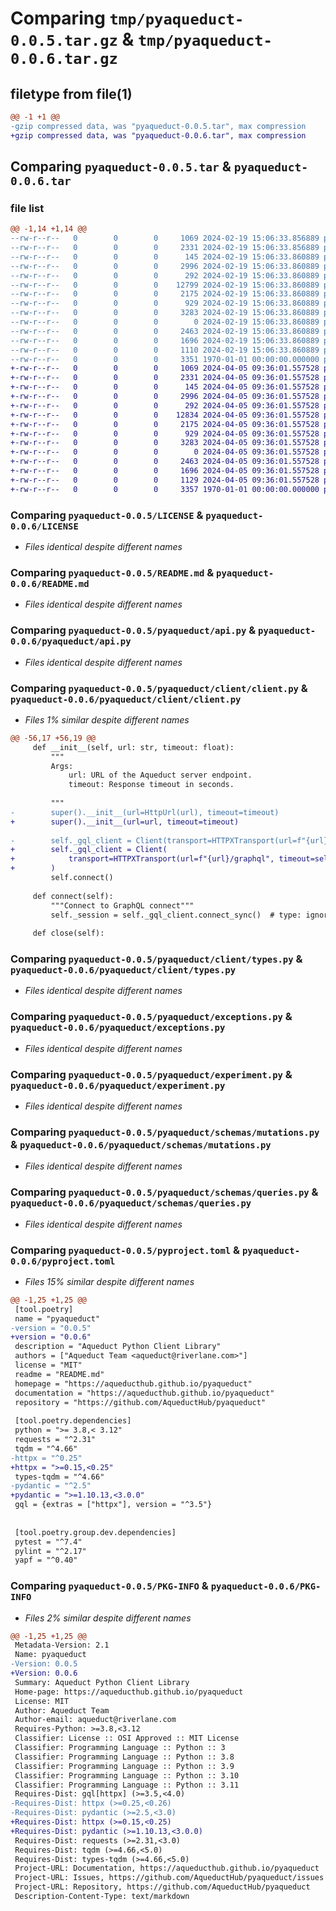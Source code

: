 # Comparing `tmp/pyaqueduct-0.0.5.tar.gz` & `tmp/pyaqueduct-0.0.6.tar.gz`

## filetype from file(1)

```diff
@@ -1 +1 @@
-gzip compressed data, was "pyaqueduct-0.0.5.tar", max compression
+gzip compressed data, was "pyaqueduct-0.0.6.tar", max compression
```

## Comparing `pyaqueduct-0.0.5.tar` & `pyaqueduct-0.0.6.tar`

### file list

```diff
@@ -1,14 +1,14 @@
--rw-r--r--   0        0        0     1069 2024-02-19 15:06:33.856889 pyaqueduct-0.0.5/LICENSE
--rw-r--r--   0        0        0     2331 2024-02-19 15:06:33.856889 pyaqueduct-0.0.5/README.md
--rw-r--r--   0        0        0      145 2024-02-19 15:06:33.860889 pyaqueduct-0.0.5/pyaqueduct/__init__.py
--rw-r--r--   0        0        0     2996 2024-02-19 15:06:33.860889 pyaqueduct-0.0.5/pyaqueduct/api.py
--rw-r--r--   0        0        0      292 2024-02-19 15:06:33.860889 pyaqueduct-0.0.5/pyaqueduct/client/__init__.py
--rw-r--r--   0        0        0    12799 2024-02-19 15:06:33.860889 pyaqueduct-0.0.5/pyaqueduct/client/client.py
--rw-r--r--   0        0        0     2175 2024-02-19 15:06:33.860889 pyaqueduct-0.0.5/pyaqueduct/client/types.py
--rw-r--r--   0        0        0      929 2024-02-19 15:06:33.860889 pyaqueduct-0.0.5/pyaqueduct/exceptions.py
--rw-r--r--   0        0        0     3283 2024-02-19 15:06:33.860889 pyaqueduct-0.0.5/pyaqueduct/experiment.py
--rw-r--r--   0        0        0        0 2024-02-19 15:06:33.860889 pyaqueduct-0.0.5/pyaqueduct/schemas/__init__.py
--rw-r--r--   0        0        0     2463 2024-02-19 15:06:33.860889 pyaqueduct-0.0.5/pyaqueduct/schemas/mutations.py
--rw-r--r--   0        0        0     1696 2024-02-19 15:06:33.860889 pyaqueduct-0.0.5/pyaqueduct/schemas/queries.py
--rw-r--r--   0        0        0     1110 2024-02-19 15:06:33.860889 pyaqueduct-0.0.5/pyproject.toml
--rw-r--r--   0        0        0     3351 1970-01-01 00:00:00.000000 pyaqueduct-0.0.5/PKG-INFO
+-rw-r--r--   0        0        0     1069 2024-04-05 09:36:01.557528 pyaqueduct-0.0.6/LICENSE
+-rw-r--r--   0        0        0     2331 2024-04-05 09:36:01.557528 pyaqueduct-0.0.6/README.md
+-rw-r--r--   0        0        0      145 2024-04-05 09:36:01.557528 pyaqueduct-0.0.6/pyaqueduct/__init__.py
+-rw-r--r--   0        0        0     2996 2024-04-05 09:36:01.557528 pyaqueduct-0.0.6/pyaqueduct/api.py
+-rw-r--r--   0        0        0      292 2024-04-05 09:36:01.557528 pyaqueduct-0.0.6/pyaqueduct/client/__init__.py
+-rw-r--r--   0        0        0    12834 2024-04-05 09:36:01.557528 pyaqueduct-0.0.6/pyaqueduct/client/client.py
+-rw-r--r--   0        0        0     2175 2024-04-05 09:36:01.557528 pyaqueduct-0.0.6/pyaqueduct/client/types.py
+-rw-r--r--   0        0        0      929 2024-04-05 09:36:01.557528 pyaqueduct-0.0.6/pyaqueduct/exceptions.py
+-rw-r--r--   0        0        0     3283 2024-04-05 09:36:01.557528 pyaqueduct-0.0.6/pyaqueduct/experiment.py
+-rw-r--r--   0        0        0        0 2024-04-05 09:36:01.557528 pyaqueduct-0.0.6/pyaqueduct/schemas/__init__.py
+-rw-r--r--   0        0        0     2463 2024-04-05 09:36:01.557528 pyaqueduct-0.0.6/pyaqueduct/schemas/mutations.py
+-rw-r--r--   0        0        0     1696 2024-04-05 09:36:01.557528 pyaqueduct-0.0.6/pyaqueduct/schemas/queries.py
+-rw-r--r--   0        0        0     1129 2024-04-05 09:36:01.557528 pyaqueduct-0.0.6/pyproject.toml
+-rw-r--r--   0        0        0     3357 1970-01-01 00:00:00.000000 pyaqueduct-0.0.6/PKG-INFO
```

### Comparing `pyaqueduct-0.0.5/LICENSE` & `pyaqueduct-0.0.6/LICENSE`

 * *Files identical despite different names*

### Comparing `pyaqueduct-0.0.5/README.md` & `pyaqueduct-0.0.6/README.md`

 * *Files identical despite different names*

### Comparing `pyaqueduct-0.0.5/pyaqueduct/api.py` & `pyaqueduct-0.0.6/pyaqueduct/api.py`

 * *Files identical despite different names*

### Comparing `pyaqueduct-0.0.5/pyaqueduct/client/client.py` & `pyaqueduct-0.0.6/pyaqueduct/client/client.py`

 * *Files 1% similar despite different names*

```diff
@@ -56,17 +56,19 @@
     def __init__(self, url: str, timeout: float):
         """
         Args:
             url: URL of the Aqueduct server endpoint.
             timeout: Response timeout in seconds.
 
         """
-        super().__init__(url=HttpUrl(url), timeout=timeout)
+        super().__init__(url=url, timeout=timeout)
 
-        self._gql_client = Client(transport=HTTPXTransport(url=f"{url}/graphql"))
+        self._gql_client = Client(
+            transport=HTTPXTransport(url=f"{url}/graphql", timeout=self.timeout)
+        )
         self.connect()
 
     def connect(self):
         """Connect to GraphQL connect"""
         self._session = self._gql_client.connect_sync()  # type: ignore
 
     def close(self):
```

### Comparing `pyaqueduct-0.0.5/pyaqueduct/client/types.py` & `pyaqueduct-0.0.6/pyaqueduct/client/types.py`

 * *Files identical despite different names*

### Comparing `pyaqueduct-0.0.5/pyaqueduct/exceptions.py` & `pyaqueduct-0.0.6/pyaqueduct/exceptions.py`

 * *Files identical despite different names*

### Comparing `pyaqueduct-0.0.5/pyaqueduct/experiment.py` & `pyaqueduct-0.0.6/pyaqueduct/experiment.py`

 * *Files identical despite different names*

### Comparing `pyaqueduct-0.0.5/pyaqueduct/schemas/mutations.py` & `pyaqueduct-0.0.6/pyaqueduct/schemas/mutations.py`

 * *Files identical despite different names*

### Comparing `pyaqueduct-0.0.5/pyaqueduct/schemas/queries.py` & `pyaqueduct-0.0.6/pyaqueduct/schemas/queries.py`

 * *Files identical despite different names*

### Comparing `pyaqueduct-0.0.5/pyproject.toml` & `pyaqueduct-0.0.6/pyproject.toml`

 * *Files 15% similar despite different names*

```diff
@@ -1,25 +1,25 @@
 [tool.poetry]
 name = "pyaqueduct"
-version = "0.0.5"
+version = "0.0.6"
 description = "Aqueduct Python Client Library"
 authors = ["Aqueduct Team <aqueduct@riverlane.com>"]
 license = "MIT"
 readme = "README.md"
 homepage = "https://aqueducthub.github.io/pyaqueduct"
 documentation = "https://aqueducthub.github.io/pyaqueduct"
 repository = "https://github.com/AqueductHub/pyaqueduct"
 
 [tool.poetry.dependencies]
 python = ">= 3.8,< 3.12"
 requests = "^2.31"
 tqdm = "^4.66"
-httpx = "^0.25"
+httpx = ">=0.15,<0.25"
 types-tqdm = "^4.66"
-pydantic = "^2.5"
+pydantic = ">=1.10.13,<3.0.0"
 gql = {extras = ["httpx"], version = "^3.5"}
 
 
 [tool.poetry.group.dev.dependencies]
 pytest = "^7.4"
 pylint = "^2.17"
 yapf = "^0.40"
```

### Comparing `pyaqueduct-0.0.5/PKG-INFO` & `pyaqueduct-0.0.6/PKG-INFO`

 * *Files 2% similar despite different names*

```diff
@@ -1,25 +1,25 @@
 Metadata-Version: 2.1
 Name: pyaqueduct
-Version: 0.0.5
+Version: 0.0.6
 Summary: Aqueduct Python Client Library
 Home-page: https://aqueducthub.github.io/pyaqueduct
 License: MIT
 Author: Aqueduct Team
 Author-email: aqueduct@riverlane.com
 Requires-Python: >=3.8,<3.12
 Classifier: License :: OSI Approved :: MIT License
 Classifier: Programming Language :: Python :: 3
 Classifier: Programming Language :: Python :: 3.8
 Classifier: Programming Language :: Python :: 3.9
 Classifier: Programming Language :: Python :: 3.10
 Classifier: Programming Language :: Python :: 3.11
 Requires-Dist: gql[httpx] (>=3.5,<4.0)
-Requires-Dist: httpx (>=0.25,<0.26)
-Requires-Dist: pydantic (>=2.5,<3.0)
+Requires-Dist: httpx (>=0.15,<0.25)
+Requires-Dist: pydantic (>=1.10.13,<3.0.0)
 Requires-Dist: requests (>=2.31,<3.0)
 Requires-Dist: tqdm (>=4.66,<5.0)
 Requires-Dist: types-tqdm (>=4.66,<5.0)
 Project-URL: Documentation, https://aqueducthub.github.io/pyaqueduct
 Project-URL: Issues, https://github.com/AqueductHub/pyaqueduct/issues
 Project-URL: Repository, https://github.com/AqueductHub/pyaqueduct
 Description-Content-Type: text/markdown
```

